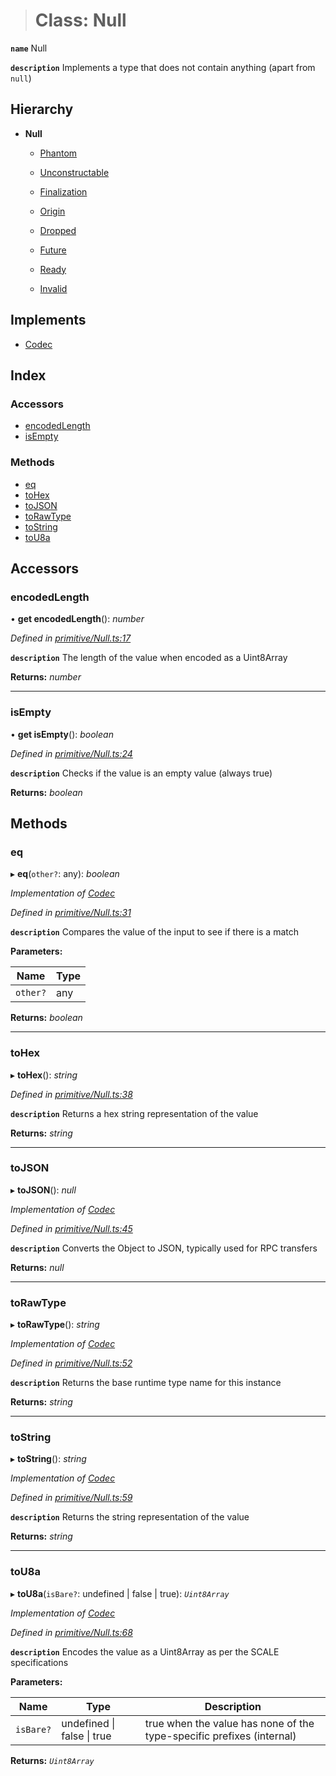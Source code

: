 > # Class: Null

**`name`** Null

**`description`** 
Implements a type that does not contain anything (apart from `null`)

## Hierarchy

* **Null**

  * [Phantom](_primitive_null_.phantom.md)

  * [Unconstructable](_primitive_unconstructable_.unconstructable.md)

  * [Finalization](_primitive_eventrecord_.finalization.md)

  * [Origin](_primitive_origin_.origin.md)

  * [Dropped](_rpc_extrinsicstatus_.dropped.md)

  * [Future](_rpc_extrinsicstatus_.future.md)

  * [Ready](_rpc_extrinsicstatus_.ready.md)

  * [Invalid](_rpc_extrinsicstatus_.invalid.md)

## Implements

* [Codec](../interfaces/_types_.codec.md)

## Index

### Accessors

* [encodedLength](_primitive_null_.null.md#encodedlength)
* [isEmpty](_primitive_null_.null.md#isempty)

### Methods

* [eq](_primitive_null_.null.md#eq)
* [toHex](_primitive_null_.null.md#tohex)
* [toJSON](_primitive_null_.null.md#tojson)
* [toRawType](_primitive_null_.null.md#torawtype)
* [toString](_primitive_null_.null.md#tostring)
* [toU8a](_primitive_null_.null.md#tou8a)

## Accessors

###  encodedLength

• **get encodedLength**(): *number*

*Defined in [primitive/Null.ts:17](https://github.com/polkadot-js/api/blob/72af35d/packages/types/src/primitive/Null.ts#L17)*

**`description`** The length of the value when encoded as a Uint8Array

**Returns:** *number*

___

###  isEmpty

• **get isEmpty**(): *boolean*

*Defined in [primitive/Null.ts:24](https://github.com/polkadot-js/api/blob/72af35d/packages/types/src/primitive/Null.ts#L24)*

**`description`** Checks if the value is an empty value (always true)

**Returns:** *boolean*

## Methods

###  eq

▸ **eq**(`other?`: any): *boolean*

*Implementation of [Codec](../interfaces/_types_.codec.md)*

*Defined in [primitive/Null.ts:31](https://github.com/polkadot-js/api/blob/72af35d/packages/types/src/primitive/Null.ts#L31)*

**`description`** Compares the value of the input to see if there is a match

**Parameters:**

Name | Type |
------ | ------ |
`other?` | any |

**Returns:** *boolean*

___

###  toHex

▸ **toHex**(): *string*

*Defined in [primitive/Null.ts:38](https://github.com/polkadot-js/api/blob/72af35d/packages/types/src/primitive/Null.ts#L38)*

**`description`** Returns a hex string representation of the value

**Returns:** *string*

___

###  toJSON

▸ **toJSON**(): *null*

*Implementation of [Codec](../interfaces/_types_.codec.md)*

*Defined in [primitive/Null.ts:45](https://github.com/polkadot-js/api/blob/72af35d/packages/types/src/primitive/Null.ts#L45)*

**`description`** Converts the Object to JSON, typically used for RPC transfers

**Returns:** *null*

___

###  toRawType

▸ **toRawType**(): *string*

*Implementation of [Codec](../interfaces/_types_.codec.md)*

*Defined in [primitive/Null.ts:52](https://github.com/polkadot-js/api/blob/72af35d/packages/types/src/primitive/Null.ts#L52)*

**`description`** Returns the base runtime type name for this instance

**Returns:** *string*

___

###  toString

▸ **toString**(): *string*

*Implementation of [Codec](../interfaces/_types_.codec.md)*

*Defined in [primitive/Null.ts:59](https://github.com/polkadot-js/api/blob/72af35d/packages/types/src/primitive/Null.ts#L59)*

**`description`** Returns the string representation of the value

**Returns:** *string*

___

###  toU8a

▸ **toU8a**(`isBare?`: undefined | false | true): *`Uint8Array`*

*Implementation of [Codec](../interfaces/_types_.codec.md)*

*Defined in [primitive/Null.ts:68](https://github.com/polkadot-js/api/blob/72af35d/packages/types/src/primitive/Null.ts#L68)*

**`description`** Encodes the value as a Uint8Array as per the SCALE specifications

**Parameters:**

Name | Type | Description |
------ | ------ | ------ |
`isBare?` | undefined \| false \| true | true when the value has none of the type-specific prefixes (internal)  |

**Returns:** *`Uint8Array`*